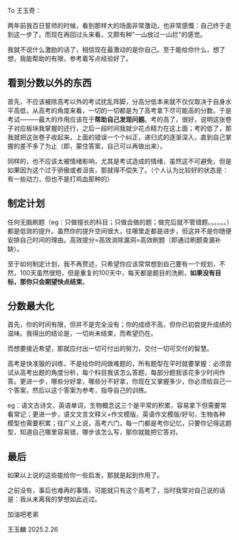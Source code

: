To 王玉奇：

两年前我百日誓师的时候，看到那样大的场面非常激动，也非常感慨：自己终于走到这一步了。而现在再回过头来看，又颇有种"一山放过一山拦"的感觉。

我就不说什么激励的话了，相信现在最激动的是你自己。至于能给你什么，想了想，我能帮助的有限，参考着写点经验好了。

## 看到分数以外的东西
首先，不应该被除高考以外的考试扰乱阵脚，分高分低本来就不仅仅取决于自身水平高低，从高考的角度来看，一切的一切都是为了高考拿下尽可能高的分数。于是考试———最大的作用应该在于**帮助自己发现问题**。考的高了，很好，说明这张卷子对应板块我掌握的还行，之后一段时间我就少花点精力在这上面；考的低了，那我就把这张卷子收起来，上面的错误一个个纠正，递归式的逐渐深入，直到自己掌握的差不多了为止（即，蒙住答案，自己可以再做出来）。

同样的，也不应该太被情绪影响，尤其是考试造成的情绪，虽然这不可避免，但是如果因为这个过于骄傲或者沮丧，那就得不偿失了。（个人认为比较好的状态是：有一些动力，但也不是打鸡血那种的）
## 制定计划
任何无脑刷题（eg：只做擅长的科目；只做会做的题；做完后就不管错题。。。。。。）都是低效的提升。虽然你的提升空间很大，往哪里走都是进步，但这并不是你随便安排自己时间的理由。高效提分=高效消除漏洞=高效刷题（即通过刷题查漏补缺）。

至于如何制定计划，我不再赘述，只希望你应该常常想到自己要有一个规划，不然，100天虽然很短，但是重复的100天中，每天都是题目的洗刷，**如果没有目标，那你只会期望快点结束**。
## 分数最大化
首先，你的时间有限，但并不是完全没有；你的成绩不高，但你已初尝提升成绩的滋味。我得出的结论是，一切尚未结束，而希望仍在。

而想要接近希望，那就应付出一切可付出的努力，交付一切可交付的智慧。

高考是快准狠的训练，不是给你时间做难题的，所有题型在平时就要掌握：必须尝试从高考出题的角度分析，每个科目我该怎么答题，每部分题我该花多少时间作答。更进一步，哪些分好拿，哪些分不好拿，你现在又掌握多少，你必须给自己一个答案，然后以这个答案为参考，指导自己的训练。

eg：语文古诗文，英语单词，生物概念这三个是平常的积累，容易拿下但需要常看常记；更进一步，语文文言文释义+作文模版，英语作文模版/好句，生物各种模型也需要积累；往广义上说，高考六门，每一门都是考你记忆，只要你记得这题型，知道自己哪里容易错，哪步该怎么写，那你就能把它答对。

## 最后
如果以上说的这些能给你一些启发，那就是起到作用了。

之前没有，事后也难再的事情，可能就只有这个高考了，当时我常对自己说的话是：我从未离我的梦想如此近过。

加油吧老弟

王玉麟
2025.2.26